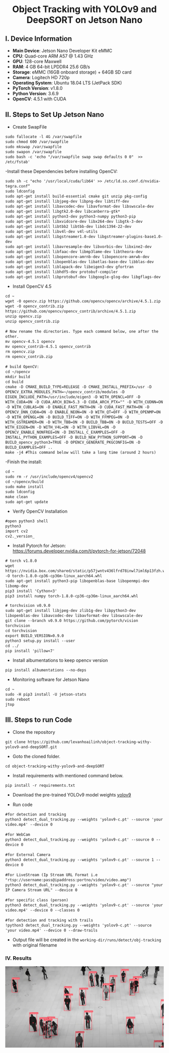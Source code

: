 <H1 align="center">
Object Tracking with YOLOv9 and DeepSORT on Jetson Nano</H1>


## I. Device Information

- **Main Device**: Jetson Nano Developer Kit eMMC
- **CPU**: Quad-core ARM A57 @ 1.43 GHz
- **GPU**: 128-core Maxwell
- **RAM**: 4 GB 64-bit LPDDR4 25.6 GB/s
- **Storage**: eMMC (16GB onboard storage) + 64GB SD card
- **Camera**: Logitech HD 720p
- **Operating System**: Ubuntu 18.04 LTS (JetPack SDK)
- **PyTorch Version**: v1.8.0
- **Python Version**: 3.6.9
- **OpenCV**: 4.5.1 with CUDA

## II. Steps to Set Up Jetson Nano
- Create SwapFile
```
sudo fallocate -l 4G /var/swapfile 
sudo chmod 600 /var/swapfile
sudo mkswap /var/swapfile
sudo swapon /var/swapfile
sudo bash -c 'echo "/var/swapfile swap swap defaults 0 0"  >> /etc/fstab' 
```
-Install these Dependencies before installing OpenCV:
```
sudo sh -c "echo '/usr/local/cuda/lib64' >> /etc/ld.so.conf.d/nvidia-tegra.conf“
sudo ldconfig
sudo apt-get install build-essential cmake git unzip pkg-config
sudo apt-get install libjpeg-dev libpng-dev libtiff-dev
sudo apt-get install libavcodec-dev libavformat-dev libswscale-dev
sudo apt-get install libgtk2.0-dev libcanberra-gtk*
sudo apt-get install python3-dev python3-numpy python3-pip
sudo apt-get install libxvidcore-dev libx264-dev libgtk-3-dev
sudo apt-get install libtbb2 libtbb-dev libdc1394-22-dev
sudo apt-get install libv4l-dev v4l-utils
sudo apt-get install libgstreamer1.0-dev libgstreamer-plugins-base1.0-dev
sudo apt-get install libavresample-dev libvorbis-dev libxine2-dev
sudo apt-get install libfaac-dev libmp3lame-dev libtheora-dev
sudo apt-get install libopencore-amrnb-dev libopencore-amrwb-dev
sudo apt-get install libopenblas-dev libatlas-base-dev libblas-dev
sudo apt-get install liblapack-dev libeigen3-dev gfortran
sudo apt-get install libhdf5-dev protobuf-compiler
sudo apt-get install libprotobuf-dev libgoogle-glog-dev libgflags-dev
```
- Install OpenCV 4.5
```
cd ~
wget -O opencv.zip https://github.com/opencv/opencv/archive/4.5.1.zip 
wget -O opencv_contrib.zip https://github.com/opencv/opencv_contrib/archive/4.5.1.zip 
unzip opencv.zip 
unzip opencv_contrib.zip

# Now rename the directories. Type each command below, one after the other.
mv opencv-4.5.1 opencv
mv opencv_contrib-4.5.1 opencv_contrib
rm opencv.zip
rm opencv_contrib.zip

# build OpenCV:
cd ~/opencv
mkdir build
cd build
cmake -D CMAKE_BUILD_TYPE=RELEASE -D CMAKE_INSTALL_PREFIX=/usr -D OPENCV_EXTRA_MODULES_PATH=~/opencv_contrib/modules -D EIGEN_INCLUDE_PATH=/usr/include/eigen3 -D WITH_OPENCL=OFF -D WITH_CUDA=ON -D CUDA_ARCH_BIN=5.3 -D CUDA_ARCH_PTX="" -D WITH_CUDNN=ON -D WITH_CUBLAS=ON -D ENABLE_FAST_MATH=ON -D CUDA_FAST_MATH=ON -D OPENCV_DNN_CUDA=ON -D ENABLE_NEON=ON -D WITH_QT=OFF -D WITH_OPENMP=ON -D WITH_OPENGL=ON -D BUILD_TIFF=ON -D WITH_FFMPEG=ON -D WITH_GSTREAMER=ON -D WITH_TBB=ON -D BUILD_TBB=ON -D BUILD_TESTS=OFF -D WITH_EIGEN=ON -D WITH_V4L=ON -D WITH_LIBV4L=ON -D OPENCV_ENABLE_NONFREE=ON -D INSTALL_C_EXAMPLES=OFF -D INSTALL_PYTHON_EXAMPLES=OFF -D BUILD_NEW_PYTHON_SUPPORT=ON -D BUILD_opencv_python3=TRUE -D OPENCV_GENERATE_PKGCONFIG=ON -D BUILD_EXAMPLES=OFF ..
make -j4 #This command below will take a long time (around 2 hours)
```
-Finish the install:
```
cd ~
sudo rm -r /usr/include/opencv4/opencv2
cd ~/opencv/build
sudo make install
sudo ldconfig
make clean
sudo apt-get update
```
- Verify OpenCV Installation
```
#open python3 shell
python3
import cv2
cv2._version_
```
- Install Pytorch for Jetson: https://forums.developer.nvidia.com/t/pytorch-for-jetson/72048
```
# torch v1.8.0
wget https://nvidia.box.com/shared/static/p57jwntv436lfrd78inwl7iml6p13fzh.whl -O torch-1.8.0-cp36-cp36m-linux_aarch64.whl
sudo apt-get install python3-pip libopenblas-base libopenmpi-dev libomp-dev
pip3 install 'Cython<3'
pip3 install numpy torch-1.8.0-cp36-cp36m-linux_aarch64.whl
```
```
# torchvision v0.9.0
sudo apt-get install libjpeg-dev zlib1g-dev libpython3-dev libopenblas-dev libavcodec-dev libavformat-dev libswscale-dev
git clone --branch v0.9.0 https://github.com/pytorch/vision torchvision
cd torchvision
export BUILD_VERSION=0.9.0  
python3 setup.py install --user
cd ../
pip install 'pillow<7'
```

- Install albumentations to keep opencv version
```commandline
pip install albumentations --no-deps
```

- Monitoring software for Jetson Nano
```
cd ~
sudo -H pip3 install -U jetson-stats 
sudo reboot
jtop
```

## III. Steps to run Code

- Clone the repository
```
git clone https://github.com/levanhoailinh/object-tracking-withy-yolov9-and-deepSORT.git
```
- Goto the cloned folder.
```
cd object-tracking-withy-yolov9-and-deepSORT
```
- Install requirements with mentioned command below.
```
pip install -r requirements.txt
```
- Download the pre-trained YOLOv9 model weights
[yolov9](https://github.com/WongKinYiu/yolov9/releases/download/v0.1/yolov9-c.pt)


- Run code
```
#for detection and tracking
python3 detect_dual_tracking.py --weights 'yolov9-c.pt' --source 'your video.mp4' --device 0

#for WebCam
python3 detect_dual_tracking.py --weights 'yolov9-c.pt' --source 0 --device 0

#for External Camera
python3 detect_dual_tracking.py --weights 'yolov9-c.pt' --source 1 --device 0

#For LiveStream (Ip Stream URL Format i.e "rtsp://username:pass@ipaddress:portno/video/video.amp")
python3 detect_dual_tracking.py --weights 'yolov9-c.pt' --source "your IP Camera Stream URL" --device 0

#for specific class (person)
python3 detect_dual_tracking.py --weights 'yolov9-c.pt' --source 'your video.mp4' --device 0 --classes 0

#for detection and tracking with trails 
!python3 detect_dual_tracking.py --weights 'yolov9-c.pt' --source 'your video.mp4' --device 0 --draw-trails 
```

- Output file will be created in the ```working-dir/runs/detect/obj-tracking``` with original filename

### IV. Results
![alt text](PersonTracking.png)
